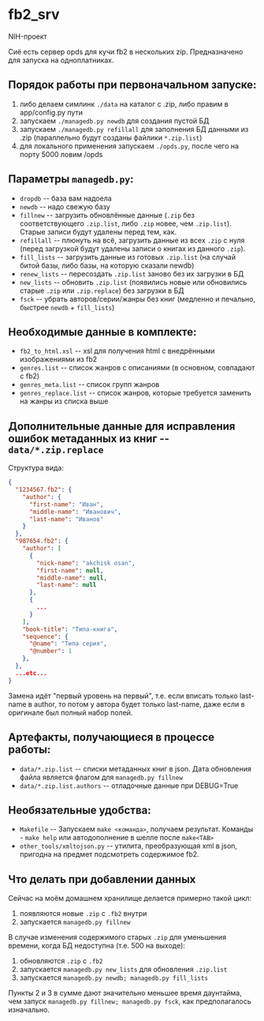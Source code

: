 # fb2_srv

NIH-проект

Сиё есть сервер opds для кучи fb2 в нескольких zip. Предназначено для запуска на одноплатниках.

## Порядок работы при первоначальном запуске:

  1. либо делаем симлинк `./data` на каталог с .zip, либо правим в app/config.py пути
  2. запускаем `./managedb.py newdb` для создания пустой БД
  3. запускаем `./managedb.py refillall` для заполнения БД данными из .zip (параллельно будут созданы файлики `*.zip.list`)
  4. для локального применения запускаем `./opds.py`, после чего на порту 5000 ловим /opds

## Параметры `managedb.py`:

  * `dropdb` -- база вам надоела
  * `newdb` -- надо свежую базу
  * `fillnew` -- загрузить обновлённые данные (`.zip` без соответствующего `.zip.list`, либо `.zip` новее, чем `.zip.list`). Старые записи будут удалены перед тем, как.
  * `refillall` -- плюнуть на всё, загрузить данные из всех `.zip` с нуля (перед загрузкой будут удалены записи о книгах из данного `.zip`).
  * `fill_lists` -- загрузить данные из готовых `.zip.list` (на случай битой базы, либо базы, на которую сказали newdb)
  * `renew_lists` -- пересоздать `.zip.list` заново без их загрузки в БД
  * `new_lists` -- обновить `.zip.list` (появились новые или обновились старые `.zip` или `.zip.replace`) без загрузки в БД
  * `fsck` -- убрать авторов/серии/жанры без книг (медленно и печально, быстрее `newdb` + `fill_lists`)

## Необходимые данные в комплекте:

  * `fb2_to_html.xsl` -- xsl для получения html с внедрёнными изображениями из fb2
  * `genres.list` -- список жанров с описаниями (в основном, совпадают с fb2)
  * `genres_meta.list` -- список групп жанров
  * `genres_replace.list` -- список жанров, которые требуется заменить на жанры из списка выше

## Дополнительные данные для исправления ошибок метаданных из книг -- `data/*.zip.replace`

Структура вида:

```json
{
  "1234567.fb2": {
    "author": {
      "first-name": "Иван",
      "middle-name": "Иванович",
      "last-name": "Иванов"
    }
  },
  "987654.fb2": {
    "author": [
      {
        "nick-name": "akchisk osan",
        "first-name": null,
        "middle-name": null,
        "last-name": null
      },
      {
        ...
      }
    ],
    "book-title": "Типа-книга",
    "sequence": {
      "@name": "Типа серия",
      "@number": 1
    },
  },
  ...etc...
}
```

Замена идёт "первый уровень на первый", т.е. если вписать только last-name в author, то потом у автора будет только last-name, даже если в оригинале был полный набор полей.

## Артефакты, получающиеся в процессе работы:

  * `data/*.zip.list` -- списки метаданных книг в json. Дата обновления файла является флагом для `managedb.py fillnew`
  * `data/*.zip.list.authors` -- отладочные данные при DEBUG=True

## Необязательные удобства:

  * `Makefile` -- Запускаем `make <команда>`, получаем результат. Команды - `make help` или автодополнение в шелле после `make<TAB>`
  * `other_tools/xmltojson.py` -- утилита, преобразующая xml в json, пригодна на предмет подсмотреть содержимое fb2.

## Что делать при добавлении данных

Сейчас на моём домашнем хранилище делается примерно такой цикл:

1. появляются новые `.zip` с `.fb2` внутри
2. запускается `managedb.py fillnew`

В случае изменения содержимого старых `.zip` для уменьшения времени, когда БД недоступна (т.е. 500 на выходе):

1. обновляются `.zip` с `.fb2`
2. запускается `managedb.py new_lists` для обновления `.zip.list`
3. запускается `managedb.py newdb; managedb.py fill_lists`

Пункты 2 и 3 в сумме дают значительно меньшее время даунтайма, чем запуск `managedb.py fillnew; managedb.py fsck`, как предполагалось изначально.
